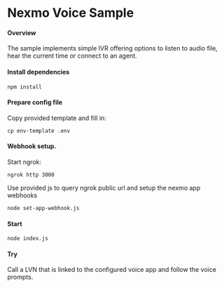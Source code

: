 # Nexmo Voice Sample

#### Overview

The sample implements simple IVR offering options to listen to audio file, hear the current time
or connect to an agent.  

#### Install dependencies
```
npm install
```

#### Prepare config file
Copy provided template and fill in:
```
cp env-template .env
```

#### Webhook setup.

Start ngrok:
```
ngrok http 3000 
```

Use provided js to query ngrok public url and setup the nexmo app webhooks
```
node set-app-webhook.js
```

#### Start

```
node index.js
```

#### Try

Call a LVN that is linked to the configured voice app and follow the voice prompts.
